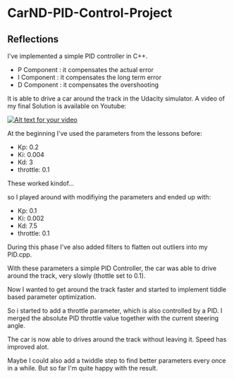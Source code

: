 # CarND-PID-Control-Project
## Reflections

I've implemented a simple PID controller in C++.

* P Component : it compensates the actual error
* I Component : it compensates the long term error
* D Component : it compensates the overshooting

It is able to drive a car around the track in the Udacity simulator.
A video of my final Solution is available on Youtube:

[![Alt text for your video](https://img.youtube.com/vi/I7VB-3qC2Ps/0.jpg)](http://www.youtube.com/watch?v=I7VB-3qC2Ps)


At the beginning I've used the parameters from the lessons before:

* Kp: 0.2
* Ki: 0.004
* Kd: 3
* throttle: 0.1

These worked kindof... 

so I played around with modifiying the parameters and ended up with:

* Kp: 0.1
* Ki: 0.002
* Kd: 7.5
* throttle: 0.1

During this phase I've also added filters to flatten out outliers into my PID.cpp.

With these parameters a simple PID Controller, the car was able to drive around the track, very slowly (thottle set to 0.1).

Now I wanted to get around the track faster and started to implement tiddle based parameter optimization.

So i started to add a throttle parameter, which is also controlled by a PID. I merged the absolute PID throttle value together with the current steering angle.

The car is now able to drives around the track without leaving it. Speed has improved alot.

Maybe I could also add a twiddle step to find better parameters every once in a while. But so far I'm quite happy with the result.